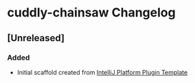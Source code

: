 <!-- Keep a Changelog guide -> https://keepachangelog.com -->

# cuddly-chainsaw Changelog

## [Unreleased]
### Added
- Initial scaffold created from [IntelliJ Platform Plugin Template](https://github.com/JetBrains/intellij-platform-plugin-template)
